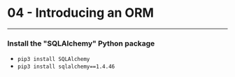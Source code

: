 # 04 - Introducing an ORM

---

### Install the "SQLAlchemy" Python package
- `pip3 install SQLAlchemy` 
- `pip3 install sqlalchemy==1.4.46`